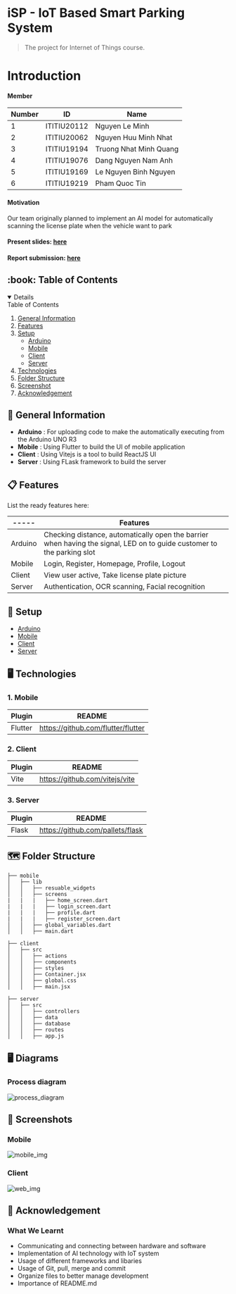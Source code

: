# iSP - IoT Based Smart Parking System
> The project for Internet of Things course.

# Introduction
<h4>Member</h4>

| Number | ID | Name | 
| ----- | ----- | --------- | 
| 1 | ITITIU20112 | Nguyen Le Minh |
| 2 | ITITIU20062| Nguyen Huu Minh Nhat |
| 3 | ITITIU19194 | Truong Nhat Minh Quang |
| 4 | ITITIU19076 | Dang Nguyen Nam Anh |
| 5 | ITITIU19169 | Le Nguyen Binh Nguyen |
| 6 | ITITIU19219 | Pham Quoc Tin |

<h4>Motivation</h4> 
<p>Our team originally planned to implement an AI model for automatically scanning the license plate when the vehicle want to park</p>

<h4>Present slides: <a href=https://www.canva.com/design/DAFjhbSZAdY/gYEx7tmvrlS9z0Pk7vO0PA/view?utm_content=DAFjhbSZAdY&utm_campaign=designshare&utm_medium=link&utm_source=homepage_design_menu>here</a></h4>

<h4>Report submission: <a href=https://github.com/namanh2310/IoT_Project/blob/main/IOT_PROJECT_REPORT.pdf>here<a/></h4>

<h2 id="table-of-contents"> :book: Table of Contents</h2>
<details open="open">
  <summary>Table of Contents</summary>
  <ol>
    <li><a href="#general-information">General Information</a></li>
    <li><a href="#features">Features</a></li>
    <li>
      <a href="#setup">Setup</a>
       <ul>
        <li><a href="https://github.com/GHxKw/IoT_Project-main/tree/main/arduino">Arduino</a></li>
        <li><a href="https://github.com/GHxKw/IoT_Project-main/tree/main/mobile">Mobile</a></li>
        <li><a href="https://github.com/GHxKw/IoT_Project-main/tree/main/client">Client</a></li>
        <li><a href="https://github.com/GHxKw/IoT_Project-main/tree/main/server">Server</a></li>
       </ul>
    </li>
    <li><a href="#technologies">Technologies</a></li>
    <li><a href="#folder-structure">Folder Structure</a></li>
    <li><a href="#screenshot">Screenshot</a></li>
    <li><a href="#acknowledgement">Acknowledgement</a></li>
  </ol>
</details>

<h2 id="general-information"> 🧮 General Information</h2>

- **Arduino** : For uploading code to make the automatically executing from the Arduino UNO R3
- **Mobile** : Using Flutter to build the UI of mobile application
- **Client** : Using Vitejs is a tool to build ReactJS UI
- **Server** : Using FLask framework to build the server

<h2 id="features"> 📋 Features</h2>

List the ready features here:

| ----- | Features | 
| ----- | ----- |
| Arduino | Checking distance, automatically open the barrier when having the signal, LED on to guide customer to the parking slot |
| Mobile | Login, Register, Homepage, Profile, Logout |
| Client | View user active, Take license plate picture |
| Server | Authentication, OCR scanning, Facial recognition |

<h2 id="setup"> 🧰 Setup</h2>
  <ul>
    <li><a href="https://github.com/namanh2310/IoT_Project/tree/main/arduino">Arduino</a></li>
    <li><a href="https://github.com/namanh2310/IoT_Project/tree/main/mobile">Mobile</a></li>
    <li><a href="https://github.com/namanh2310/IoT_Project/tree/main/client">Client</a></li>
    <li><a href="https://github.com/namanh2310/IoT_Project/tree/main/server">Server</a></li>
   </ul>
 
<h2 id="technologies"> 🖥️ Technologies</h2>

### 1. Mobile
| Plugin | README |
| ------ | ------ |
| Flutter | https://github.com/flutter/flutter |

### 2. Client
| Plugin | README |
| ------ | ------ |
| Vite | https://github.com/vitejs/vite |

### 3. Server
| Plugin | README |
| ------ | ------ |
| Flask | https://github.com/pallets/flask |

<!-- FOLDER STRUCTURE -->
<h2 id="folder-structure"> 🗺️ Folder Structure</h2>
    
    ├── mobile
    │   ├── lib
    │   │   ├── resuable_widgets
    │   │   ├── screens
    |   |   |   ├── home_screen.dart
    |   |   |   ├── login_screen.dart
    |   |   |   ├── profile.dart
    |   |   |   ├── register_screen.dart
    │   │   ├── global_variables.dart
    │   │   ├── main.dart
   
    ├── client
    │   ├── src
    │   │   ├── actions
    │   │   ├── components
    │   │   ├── styles
    │   │   ├── Container.jsx
    │   │   ├── global.css
    │   │   ├── main.jsx
   
    ├── server
    │   ├── src
    │   │   ├── controllers
    │   │   ├── data
    │   │   ├── database
    │   │   ├── routes
    │   │   ├── app.js
  
<h2 id="diagram"> 🖥 Diagrams </h2>

<h3> Process diagram </h3> 
<img src="https://res.cloudinary.com/nguyenle23/image/upload/v1685077153/iot/iSP_yraak5.png" alt="process_diagram" />

<h2 id="screenshot"> 📸 Screenshots </h2>

### Mobile
<img src="https://res.cloudinary.com/nguyenle23/image/upload/v1685077343/iot/mobile_uyyor0.png" alt="mobile_img" />

### Client
<img src="https://res.cloudinary.com/nguyenle23/image/upload/v1685077406/iot/web_hro3i8.png" alt="web_img" />

<h2 id="acknowledgement"> 💼 Acknowledgement </h2>

### What We Learnt
- Communicating and connecting between hardware and software
- Implementation of AI technology with IoT system
- Usage of different frameworks and libaries
- Usage of Git, pull, merge and commit
- Organize files to better manage development
- Importance of README.md
